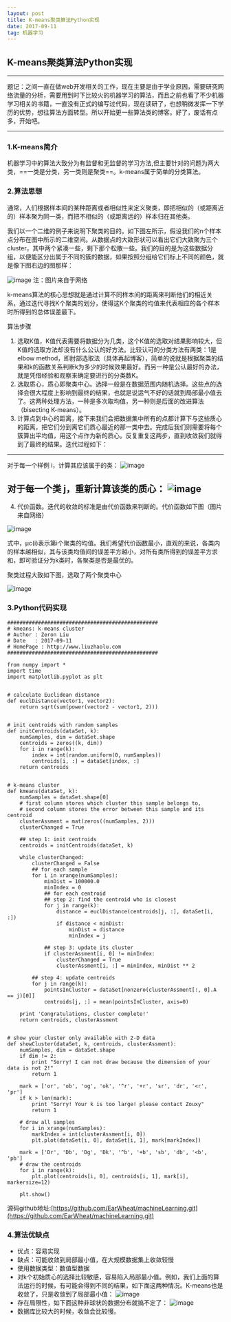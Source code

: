 ```yaml
---
layout: post
title: K-means聚类算法Python实现
date: 2017-09-11
tag: 机器学习
---
```



## K-means聚类算法Python实现


---

题记：之间一直在做web开发相关的工作，现在主要是由于学业原因，需要研究网络流量的分析，需要用到时下比较火的机器学习的算法，而且之前也看了不少机器学习相关的书籍，一直没有正式的编写过代码，现在读研了，也想稍微发挥一下学历的优势，想往算法方面转型。所以开始更一些算法类的博客。好了，废话有点多，开始吧。

---


### 1.K-means简介


  机器学习中的算法大致分为有监督和无监督的学习方法,但主要针对的问题为两大类，==一类是分类，另一类则是聚类==。k-means属于简单的分类算法。
  
  
### 2.算法思想

   通常，人们根据样本间的某种距离或者相似性来定义聚类，即把相似的（或距离近的）样本聚为同一类，而把不相似的（或距离远的）样本归在其他类。
   
   我们以一个二维的例子来说明下聚类的目的。如下图左所示，假设我们的n个样本点分布在图中所示的二维空间。从数据点的大致形状可以看出它们大致聚为三个cluster，其中两个紧凑一些，剩下那个松散一些。我们的目的是为这些数据分组，以便能区分出属于不同的簇的数据，如果按照分组给它们标上不同的颜色，就是像下图右边的图那样：
   
   ![image](http://img.blog.csdn.net/20131226190225921?watermark/2/text/aHR0cDovL2Jsb2cuY3Nkbi5uZXQvem91eHkwOQ==/font/5a6L5L2T/fontsize/400/fill/I0JBQkFCMA==/dissolve/70/gravity/SouthEast)
   注：图片来自于网络
   
   k-means算法的核心思想就是通过计算不同样本间的距离来判断他们的相近关系，通过迭代寻找K个聚类的划分，使得这K个聚类的均值来代表相应的各个样本时所得到的总体误差最下。
   
   算法步骤
1.    选取K值，K值代表需要将数据分为几类，这个K值的选取对结果影响较大，但K值的选取方法却没有什么公认的好方法。比较认可的分类方法有两类：1是elbow method，即肘部选取法（具体再起博客），简单的说就是根据聚类的结果和k的函数关系判断k为多少的时候效果最好。而另一种是公认最好的办法，就是凭借经验和观察来确定要进行的分类数K。
2.    选取质心，质心即聚类中心。选择一般是在数据范围内随机选择。这些点的选择会很大程度上影响到最终的结果，也就是说运气不好的话就到局部最小值去了。这两种处理方法，一种是多次取均值，另一种则是后面的改进算法（bisecting K-means）。  
3.    计算点到中心的距离，接下来我们会把数据集中所有的点都计算下与这些质心的距离，把它们分到离它们质心最近的那一类中去。完成后我们则需要将每个簇算出平均值，用这个点作为新的质心。反复重复这两步，直到收敛我们就得到了最终的结果。迭代过程如下：
  
---

对于每一个样例 i，计算其应该属于的类：
![image](http://img.blog.csdn.net/20131226191250687?watermark/2/text/aHR0cDovL2Jsb2cuY3Nkbi5uZXQvem91eHkwOQ==/font/5a6L5L2T/fontsize/400/fill/I0JBQkFCMA==/dissolve/70/gravity/SouthEast)

对于每一个类 j，重新计算该类的质心：
![image](http://img.blog.csdn.net/20131226191306718?watermark/2/text/aHR0cDovL2Jsb2cuY3Nkbi5uZXQvem91eHkwOQ==/font/5a6L5L2T/fontsize/400/fill/I0JBQkFCMA==/dissolve/70/gravity/SouthEast)
---
4.    代价函数。迭代的收敛的标准是由代价函数来判断的。代价函数如下图（图片来自网络）
  

 ![image](http://img.blog.csdn.net/20131226190316156?watermark/2/text/aHR0cDovL2Jsb2cuY3Nkbi5uZXQvem91eHkwOQ==/font/5a6L5L2T/fontsize/400/fill/I0JBQkFCMA==/dissolve/70/gravity/SouthEast)

式中，μc(i)表示第i个聚类的均值。我们希望代价函数最小，直观的来说，各类内的样本越相似，其与该类均值间的误差平方越小，对所有类所得到的误差平方求和，即可验证分为k类时，各聚类是否是最优的。


聚类过程大致如下图，选取了两个聚类中心


![image](http://img.blog.csdn.net/20131226191321406?watermark/2/text/aHR0cDovL2Jsb2cuY3Nkbi5uZXQvem91eHkwOQ==/font/5a6L5L2T/fontsize/400/fill/I0JBQkFCMA==/dissolve/70/gravity/SouthEast)


### 3.Python代码实现

```
#################################################
# kmeans: k-means cluster
# Author : Zeron Liu
# Date   : 2017-09-11
# HomePage : http://www.liuzhaolu.com
#################################################

from numpy import *
import time
import matplotlib.pyplot as plt


# calculate Euclidean distance
def euclDistance(vector1, vector2):
    return sqrt(sum(power(vector2 - vector1, 2)))


# init centroids with random samples
def initCentroids(dataSet, k):
    numSamples, dim = dataSet.shape
    centroids = zeros((k, dim))
    for i in range(k):
        index = int(random.uniform(0, numSamples))
        centroids[i, :] = dataSet[index, :]
    return centroids


# k-means cluster
def kmeans(dataSet, k):
    numSamples = dataSet.shape[0]
    # first column stores which cluster this sample belongs to,
    # second column stores the error between this sample and its centroid
    clusterAssment = mat(zeros((numSamples, 2)))
    clusterChanged = True

    ## step 1: init centroids
    centroids = initCentroids(dataSet, k)

    while clusterChanged:
        clusterChanged = False
        ## for each sample
        for i in xrange(numSamples):
            minDist = 100000.0
            minIndex = 0
            ## for each centroid
            ## step 2: find the centroid who is closest
            for j in range(k):
                distance = euclDistance(centroids[j, :], dataSet[i, :])
                if distance < minDist:
                    minDist = distance
                    minIndex = j

            ## step 3: update its cluster
            if clusterAssment[i, 0] != minIndex:
                clusterChanged = True
                clusterAssment[i, :] = minIndex, minDist ** 2

        ## step 4: update centroids
        for j in range(k):
            pointsInCluster = dataSet[nonzero(clusterAssment[:, 0].A == j)[0]]
            centroids[j, :] = mean(pointsInCluster, axis=0)

    print 'Congratulations, cluster complete!'
    return centroids, clusterAssment


# show your cluster only available with 2-D data
def showCluster(dataSet, k, centroids, clusterAssment):
    numSamples, dim = dataSet.shape
    if dim != 2:
        print "Sorry! I can not draw because the dimension of your data is not 2!"
        return 1

    mark = ['or', 'ob', 'og', 'ok', '^r', '+r', 'sr', 'dr', '<r', 'pr']
    if k > len(mark):
        print "Sorry! Your k is too large! please contact Zouxy"
        return 1

    # draw all samples
    for i in xrange(numSamples):
        markIndex = int(clusterAssment[i, 0])
        plt.plot(dataSet[i, 0], dataSet[i, 1], mark[markIndex])

    mark = ['Dr', 'Db', 'Dg', 'Dk', '^b', '+b', 'sb', 'db', '<b', 'pb']
    # draw the centroids
    for i in range(k):
        plt.plot(centroids[i, 0], centroids[i, 1], mark[i], markersize=12)

    plt.show()
```

源码github地址:[https://github.com/EarWheat/machineLearning.git](https://github.com/EarWheat/machineLearning.git)

### 4.算法优缺点
- 优点：容易实现
- 缺点：可能收敛到局部最小值，在大规模数据集上收敛较慢
- 使用数据类型：数值型数据
- 对k个初始质心的选择比较敏感，容易陷入局部最小值。例如，我们上面的算法运行的时候，有可能会得到不同的结果，如下面这两种情况。K-means也是收敛了，只是收敛到了局部最小值：
![image](http://img.blog.csdn.net/20131226191601093?watermark/2/text/aHR0cDovL2Jsb2cuY3Nkbi5uZXQvem91eHkwOQ==/font/5a6L5L2T/fontsize/400/fill/I0JBQkFCMA==/dissolve/70/gravity/SouthEast)
- 存在局限性，如下面这种非球状的数据分布就搞不定了：
![image](http://img.blog.csdn.net/20131226191615171?watermark/2/text/aHR0cDovL2Jsb2cuY3Nkbi5uZXQvem91eHkwOQ==/font/5a6L5L2T/fontsize/400/fill/I0JBQkFCMA==/dissolve/70/gravity/SouthEast)
- 数据库比较大的时候，收敛会比较慢。